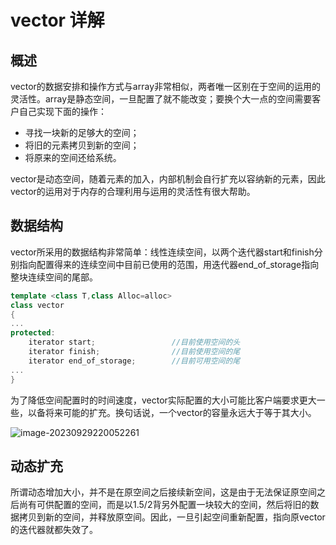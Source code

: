 # vector 详解

## 概述

vector的数据安排和操作方式与array非常相似，两者唯一区别在于空间的运用的灵活性。array是静态空间，一旦配置了就不能改变；要换个大一点的空间需要客户自己实现下面的操作：

- 寻找一块新的足够大的空间；
- 将旧的元素拷贝到新的空间；
- 将原来的空间还给系统。

vector是动态空间，随着元素的加入，内部机制会自行扩充以容纳新的元素，因此vector的运用对于内存的合理利用与运用的灵活性有很大帮助。

## 数据结构

vector所采用的数据结构非常简单：线性连续空间，以两个迭代器start和finish分别指向配置得来的连续空间中目前已使用的范围，用迭代器end_of_storage指向整块连续空间的尾部。

```c++
template <class T,class Alloc=alloc>
class vector
{
...
protected:
    iterator start;					//目前使用空间的头
    iterator finish;				//目前使用空间的尾
    iterator end_of_storage;		//目前可用空间的尾
...
}
```

为了降低空间配置时的时间速度，vector实际配置的大小可能比客户端要求更大一些，以备将来可能的扩充。换句话说，一个vector的容量永远大于等于其大小。

![image-20230929220052261](C:\Users\16645\AppData\Roaming\Typora\typora-user-images\image-20230929220052261.png)

## 动态扩充

所谓动态增加大小，并不是在原空间之后接续新空间，这是由于无法保证原空间之后尚有可供配置的空间，而是以1.5/2背另外配置一块较大的空间，然后将旧的数据拷贝到新的空间，并释放原空间。因此，一旦引起空间重新配置，指向原vector的迭代器就都失效了。